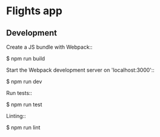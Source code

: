 # Flights app

## Development

Create a JS bundle with Webpack::

  $ npm run build

Start the Webpack development server on 'localhost:3000'::

  $ npm run dev

Run tests::

  $ npm run test

Linting::

  $ npm run lint


